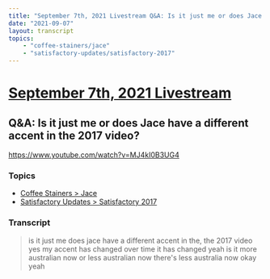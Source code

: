 ```yaml
---
title: "September 7th, 2021 Livestream Q&A: Is it just me or does Jace have a different accent in the 2017 video?"
date: "2021-09-07"
layout: transcript
topics:
    - "coffee-stainers/jace"
    - "satisfactory-updates/satisfactory-2017"
---
```

# [September 7th, 2021 Livestream](../2021-09-07.md)
## Q&A: Is it just me or does Jace have a different accent in the 2017 video?
https://www.youtube.com/watch?v=MJ4kI0B3UG4

### Topics
* [Coffee Stainers > Jace](../topics/coffee-stainers/jace.md)
* [Satisfactory Updates > Satisfactory 2017](../topics/satisfactory-updates/satisfactory-2017.md)

### Transcript

> is it just me does jace have a different accent in the, the 2017 video yes my accent has changed over time it has changed yeah is it more australian now or less australian now there's less australia now okay yeah
